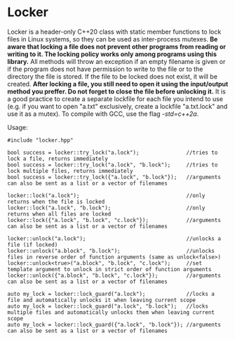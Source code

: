# Locker

Locker is a header-only C++20 class with static member functions to lock files in Linux systems, so they can be used as inter-process mutexes. **Be aware that locking a file does not prevent other programs from reading or writing to it. The locking policy works only among programs using this library.** All methods will throw an exception if an empty filename is given or if the program does not have permission to write to the file or to the directory the file is stored. If the file to be locked does not exist, it will be created. **After locking a file, you still need to open it using the input/output method you preffer. Do not forget to close the file before unlocking it.** It is a good practice to create a separate lockfile for each file you intend to use (e.g. if you want to open "a.txt" exclusively, create a lockfile "a.txt.lock" and use it as a mutex). To compile with GCC, use the flag *-std=c++2a*.

Usage:

    #include "locker.hpp"

    bool success = locker::try_lock("a.lock");               //tries to lock a file, returns immediately
    bool success = locker::try_lock("a.lock", "b.lock");     //tries to lock multiple files, returns immediately
    bool success = locker::try_lock({"a.lock", "b.lock"});   //arguments can also be sent as a list or a vector of filenames

    locker::lock("a.lock");                                  //only returns when the file is locked
    locker::lock("a.lock", "b.lock");                        //only returns when all files are locked
    locker::lock({"a.lock", "b.lock", "c.lock"});            //arguments can also be sent as a list or a vector of filenames

    locker::unlock("a.lock");                                //unlocks a file (if locked)
    locker::unlock("a.block", "b.lock");                     //unlocks files in reverse order of function arguments (same as unlock<false>)
    locker::unlock<true>("a.block", "b.lock", "c.lock");     //set template argument to unlock in strict order of function arguments
    locker::unlock({"a.block", "b.lock", "c.lock"});         //arguments can also be sent as a list or a vector of filenames

    auto my_lock = locker::lock_guard("a.lock");             //locks a file and automatically unlocks it when leaving current scope
    auto my_lock = locker::lock_guard("a.lock", "b.lock");   //locks multiple files and automatically unlocks them when leaving current scope
    auto my_lock = locker::lock_guard({"a.lock", "b.lock"}); //arguments can also be sent as a list or a vector of filenames
